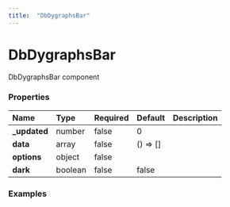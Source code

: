 ```yaml
---
title:  "DbDygraphsBar"
---
```

# DbDygraphsBar

DbDygraphsBar component


### Properties

|Name           |Type     |Required|Default |Description
|:--------------|:--------|:-------|:-------|:----------
|**_updated**|number|false|0|
|**data**|array|false|() => []|
|**options**|object|false||
|**dark**|boolean|false|false|

### Examples
<br/>
<br/>

